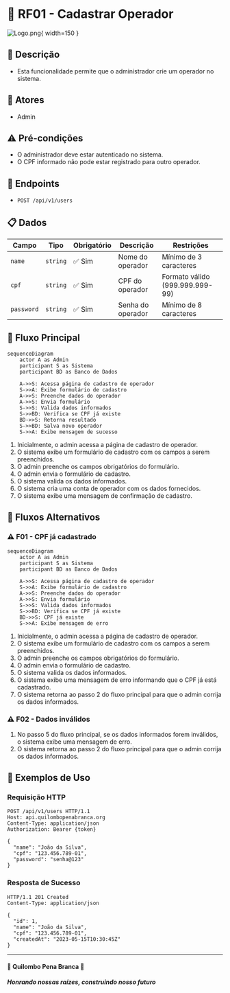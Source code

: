 # 👤 RF01 - Cadastrar Operador

![Logo.png](Logo.png){ width=150 }

## 📝 Descrição

- Esta funcionalidade permite que o administrador crie um operador no sistema.

## 👑 Atores

- Admin

## ⚠️ Pré-condições

- O administrador deve estar autenticado no sistema.
- O CPF informado não pode estar registrado para outro operador.

## 🔌 Endpoints

- `POST /api/v1/users`

## 📋 Dados

| Campo      | Tipo     | Obrigatório | Descrição         | Restrições                      |
|------------|----------|-------------|-------------------|----------------------------------|
| `name`     | `string` | ✅ Sim      | Nome do operador  | Mínimo de 3 caracteres          |
| `cpf`      | `string` | ✅ Sim      | CPF do operador   | Formato válido (999.999.999-99) |
| `password` | `string` | ✅ Sim      | Senha do operador | Mínimo de 8 caracteres          |

## 🔄 Fluxo Principal

```mermaid
sequenceDiagram
    actor A as Admin
    participant S as Sistema
    participant BD as Banco de Dados
    
    A->>S: Acessa página de cadastro de operador
    S->>A: Exibe formulário de cadastro
    A->>S: Preenche dados do operador
    A->>S: Envia formulário
    S->>S: Valida dados informados
    S->>BD: Verifica se CPF já existe
    BD->>S: Retorna resultado
    S->>BD: Salva novo operador
    S->>A: Exibe mensagem de sucesso
```

1. Inicialmente, o admin acessa a página de cadastro de operador.
2. O sistema exibe um formulário de cadastro com os campos a serem preenchidos.
3. O admin preenche os campos obrigatórios do formulário.
4. O admin envia o formulário de cadastro.
5. O sistema valida os dados informados.
6. O sistema cria uma conta de operador com os dados fornecidos.
7. O sistema exibe uma mensagem de confirmação de cadastro.

## 🔀 Fluxos Alternativos

### ⚠️ F01 - CPF já cadastrado

```mermaid
sequenceDiagram
    actor A as Admin
    participant S as Sistema
    participant BD as Banco de Dados
    
    A->>S: Acessa página de cadastro de operador
    S->>A: Exibe formulário de cadastro
    A->>S: Preenche dados do operador
    A->>S: Envia formulário
    S->>S: Valida dados informados
    S->>BD: Verifica se CPF já existe
    BD->>S: CPF já existe
    S->>A: Exibe mensagem de erro
```

1. Inicialmente, o admin acessa a página de cadastro de operador.
2. O sistema exibe um formulário de cadastro com os campos a serem preenchidos.
3. O admin preenche os campos obrigatórios do formulário.
4. O admin envia o formulário de cadastro.
5. O sistema valida os dados informados.
6. O sistema exibe uma mensagem de erro informando que o CPF já está cadastrado.
7. O sistema retorna ao passo 2 do fluxo principal para que o admin corrija os dados informados.


### ⚠️ F02 - Dados inválidos

1. No passo 5 do fluxo principal, se os dados informados forem inválidos, o sistema exibe uma mensagem de erro.
2. O sistema retorna ao passo 2 do fluxo principal para que o admin corrija os dados informados.

## 🧪 Exemplos de Uso

### Requisição HTTP
```http
POST /api/v1/users HTTP/1.1
Host: api.quilombopenabranca.org
Content-Type: application/json
Authorization: Bearer {token}

{
  "name": "João da Silva",
  "cpf": "123.456.789-01",
  "password": "senha@123"
}
```

### Resposta de Sucesso
```http
HTTP/1.1 201 Created
Content-Type: application/json

{
  "id": 1,
  "name": "João da Silva",
  "cpf": "123.456.789-01",
  "createdAt": "2023-05-15T10:30:45Z"
}
```

---

  #### 🌙 Quilombo Pena Branca 🌙
  ***Honrando nossas raízes, construindo nosso futuro***

